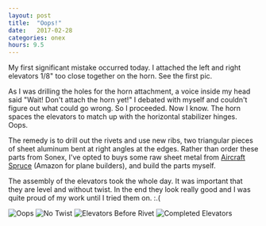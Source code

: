 ```yaml
---
layout: post
title:  "Oops!"
date:   2017-02-28 
categories: onex
hours: 9.5
---
```


My first significant mistake occurred today.  I attached the left and right elevators 1/8" too close together on the horn.  See the first pic.
  
As I was drilling the holes for the horn attachment, a voice inside my head said "Wait!  Don't attach the horn yet!"  I debated with myself and couldn't figure out what could go wrong.  So I proceeded.  Now I know.  The horn spaces the elevators to match up with the horizontal stabilizer hinges.  Oops.

The remedy is to drill out the rivets and use new ribs, two triangular pieces of sheet aluminum bent at right angles at the edges.  Rather than order these parts from Sonex, I've opted to buys some raw sheet metal from [Aircraft Spruce](http://www.aircraftspruce.com/) (Amazon for plane builders), and build the parts myself.  

The assembly of the elevators took the whole day.  It was important that they are level and without twist. In the end they look really good and I was quite proud of my work until I tried them on.  :.(


![Oops](/onex/img/2017-02-28/1.jpg)
![No Twist](/onex/img/2017-02-28/2.jpg)
![Elevators Before Rivet](/onex/img/2017-02-28/3.jpg)
![Completed Elevators](/onex/img/2017-02-28/4.jpg)
